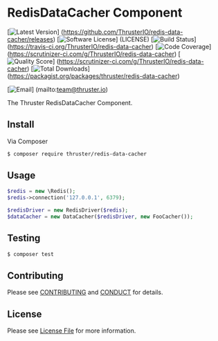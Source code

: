 # RedisDataCacher Component

[![Latest Version](https://img.shields.io/github/release/ThrusterIO/redis-data-cacher.svg?style=flat-square)]
(https://github.com/ThrusterIO/redis-data-cacher/releases)
[![Software License](https://img.shields.io/badge/license-MIT-brightgreen.svg?style=flat-square)]
(LICENSE)
[![Build Status](https://img.shields.io/travis/ThrusterIO/redis-data-cacher.svg?style=flat-square)]
(https://travis-ci.org/ThrusterIO/redis-data-cacher)
[![Code Coverage](https://img.shields.io/scrutinizer/coverage/g/ThrusterIO/redis-data-cacher.svg?style=flat-square)]
(https://scrutinizer-ci.com/g/ThrusterIO/redis-data-cacher)
[![Quality Score](https://img.shields.io/scrutinizer/g/ThrusterIO/redis-data-cacher.svg?style=flat-square)]
(https://scrutinizer-ci.com/g/ThrusterIO/redis-data-cacher)
[![Total Downloads](https://img.shields.io/packagist/dt/thruster/redis-data-cacher.svg?style=flat-square)]
(https://packagist.org/packages/thruster/redis-data-cacher)

[![Email](https://img.shields.io/badge/email-team@thruster.io-blue.svg?style=flat-square)]
(mailto:team@thruster.io)

The Thruster RedisDataCacher Component.


## Install

Via Composer

``` bash
$ composer require thruster/redis-data-cacher
```

## Usage

```php
$redis = new \Redis();
$redis->connection('127.0.0.1', 6379);

$redisDriver = new RedisDriver($redis);
$dataCacher = new DataCacher($redisDriver, new FooCacher());
```


## Testing

``` bash
$ composer test
```


## Contributing

Please see [CONTRIBUTING](CONTRIBUTING.md) and [CONDUCT](CONDUCT.md) for details.


## License

Please see [License File](LICENSE) for more information.
